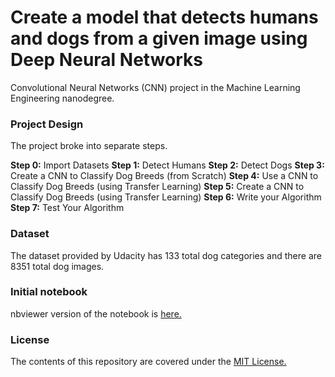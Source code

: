 # Create a model that detects humans and dogs from a given image using Deep Neural Networks

Convolutional Neural Networks (CNN) project in the Machine Learning Engineering nanodegree.

### Project Design
The project broke into separate steps. 

**Step 0:** Import Datasets
**Step 1:** Detect Humans
**Step 2:** Detect Dogs
**Step 3:** Create a CNN to Classify Dog Breeds (from Scratch)
**Step 4:** Use a CNN to Classify Dog Breeds (using Transfer Learning)
**Step 5:** Create a CNN to Classify Dog Breeds (using Transfer Learning)
**Step 6:** Write your Algorithm
**Step 7:** Test Your Algorithm

### Dataset
The dataset provided by Udacity has 133 total dog categories and there are 8351 total dog images.

### Initial notebook
nbviewer version of the notebook is [here.][3]

### License
The contents of this repository are covered under the [MIT License.][4]


[3]: https://github.com/numanyilmaz/dog-project/blob/master/dog_app.ipynb
[4]: https://github.com/numanyilmaz/dog-project/blob/master/LICENSE

